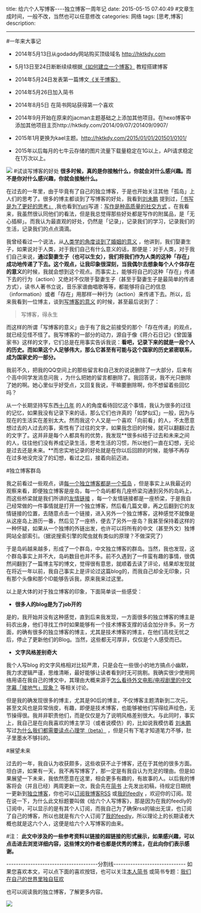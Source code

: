 title: 给六个人写博客----独立博客一周年记
date: 2015-05-15 07:40:49 #文章生成时间，一般不改，当然也可以任意修改
categories: 网络
tags: [思考,博客] 
description: 

---

#一年来大事记
- 2014年5月13日从godaddy网站购买顶级域名 http://hktkdy.com

- 5月13日至24日断断续续根据[《如何建立一个博客》](http://cnfeat.com/2014/05/10/2014-05-11-how-to-build-a-blog/) 教程搭建博客

- 2014年5月24日发表第一篇博文[《关于博客》](http://hktkdy.com/2014/05/24/201405/0524/)

- 2014年5月26日加入简书

- 2014年8月5日 在简书网站获得第一个喜欢


- 2014年9月开始在原来的jacman主题基础之上添加其他项目。在hexo博客中添加其他项目主页http://hktkdy.com/2014/09/07/201409/0907/

- 2015年1月更换为kael主题。http://hktkdy.com/2015/01/01/201501/0101/

- 2015年以后每月的七牛云存储的图片流量下载量稳定在1G以上，API请求稳定在1万次以上。

![](http://hktkdy.qiniudn.com/blogpicture.jpg)
#试谈写博客的好处
**很多时候，真的是你接触什么，你就会对什么感兴趣。而不是你对什么感兴趣，你就会接触什么。**

在过去的一年里，由于毕竟有了自己的独立博客，于是也开始关注其他「孤岛」上人们的思考了。很多的博主都谈到了写博客的好处，我看到[刘未鹏](http://mindhacks.cn/) 提到过，[「书写是为了更好的思考」](http://mindhacks.cn/2009/02/09/writing-is-better-thinking/) ,我也看到[Yurii](http://www.luanxiang.org/blog/about)写道：[写作是种高质量的社交方式](http://www.luanxiang.org/blog/archives/2060.html) 。在我看来，我虽然很认同他们的看法，但是我总觉得那些好处都是写作的附属品，是「无心插柳」。而我认为最直观的好处，仍然是「记录」，记录我们的学习，记录我们的生活，记录我们的点点滴滴。

我曾经看过一个说法，从[人类学的角度谈到了婚姻的意义](http://songchunlin.net/what-we-talk-about-when-we-talk-about-love/) ，他讲到，我们娶妻生子，如果说对于人类，对于我们自己有什么意义的话，那便是：对于人类，对于我们自己来说，**通过娶妻生子（也可以生女），我们将我们作为人类的这种「存在」成功地传递了下去。**这个观点，让我印象很深刻，当我偶尔去想象**每个人个体存在的意义**的时候，我就会想到这个观点。而事实上，能够将自己的这种「存在」传递下去的行为（action）又绝对不仅限于娶妻生子（甚至于娶妻生子是最简单的传递方式），读书人著书立说，音乐家谱曲唱歌等等，都能够将自己的信息（information）或者「存在」用那样一种行为（action）来传递下去。所以，后来我看到一位博主，谈到[写博客的意义](http://dapengde.com/archives/17808) 的时候，甚至最后说到了：

>写博客，得永生

而这样的所谓「写博客的意义」由于有了我之前接受的那个「存在传递」的观点，就已经见怪不怪了。我写博客的一部分的动力，源自于像《蒋介石日记》《曾国藩家书》这样的文字，它们总是在用事实告诉我说：**看吧，记录下来的就是一段个人的历史。而如果这个人足够伟大，那么它甚至有可能与这个国家的历史紧密联系，成为国家史的一部分。**

我前不久，把我的QQ空间上的那些留言和自己发的说说删除了一大部分，后来有个高中同学发消息问我 ，为什么把她的留言都删除了。我回答说，我不光只删除了她的啊。她心里似乎好受点，又回复我说，干嘛要删除啊，你不想留着些回忆吗？

从一个长期坚持写东西[十几年](http://hktkdy.com/tags/%E5%8D%81%E5%B9%B4/) 的人的角度看待回忆这个事情，我认为很多的过往的记忆，如果我没有记录下来的话，那么它们也许真的「如梦似幻」一般，因为与现在的生活实在差别太大。然而我这个人又是一个喜欢「向前看」的人，不太愿意想过去的人过去的事，索性有了过往的文字，如果我念旧的时候，就可以翻翻过去的文字了。这并非是每个人都具有的优势，我发现**很多纠结于过去和未来之间的人，往往他们没有养成记录生活，思考生活的习惯，所以他们一直在幻想，无论是过去还是未来。**而忠实地记录的好处就是在你以后回顾的时候，能够不再存在过多地没完没了的幻想，看过之后，接着向前迈进。










#独立博客群岛


我之前看过一些观点，讲[每一个独立博客都是一个孤岛](http://tech2ipo.com/97059) ，但是事实上从我最近的观察来看，即便独立博客是座岛，每一个岛屿都有几座桥梁沟通到另外的岛屿上，而这些桥梁就是我们所讲的[友情链接](http://hktkdy.com/2014/12/31/links/) ，每一个友情链接都是一座桥梁，于是我自己经常做的一件事情就是打开一个独立博客，然后看几篇文章，再之后翻到它的友情链接的位置，去随意点击一个链接，进入另外一个独立博客，这种感觉不就像是从这座岛上游历一番，然后见了一座桥，便去了另外一座岛？我甚至保持着这样的一种怀疑，如果从一个独博的外链出发，也许可以将所有的中文（甚至外文）独博网站全部索引。（据说搜索引擎的爬虫就有类似的原理？不做深究了）

于是岛屿越来越多，形成了一个群岛，中文独立博客的群岛。当然，我也发现，这个群岛事实上并不大，岛屿数目也并不多。前不久遇到了一件蛮有趣的事情，很偶然间翻到了一篇博主写的博文，觉得很有意思，就顺着去读了评论，结果却发现就在将近一年以前，我自己事实上是评论过这篇blog的，而我自己却全无印象，只有那个头像和那个ID能够告诉我，原来我来过这里。

以上是大体的对于独立博客的印象，下面简单谈一些感受：
 - **很多人的blog是为了job开的**

是的，我开始并没有这种感觉，直到后来我发现，一方面很多的独立博客的博主是码农出身，他们寻找工作时如果能够有一个技术博客支撑的话会加分许多。另一方面，的确有很多的独立博客的博主，尤其是技术博客的博主，在他们高枕无忧之后，停止了更新他们的Blog。当然，这些都无可厚非，仅仅是个人感受而已。

-  **文字风格差别奇大**

我个人写blog 的文字风格相对比较严肃，只是会在一些很小的地方搞点小幽默，我力求逻辑严谨，思维清晰，最好能够让读者看到时无可挑剔。我确实很少使用网络用语在我自己的博文中，其理由大概来源于[怎么看待外文电影/电视剧里的中文字幕「接地气」现象？](http://www.zhihu.com/question/20329726)  等相关讨论。

但是我的确发现很多的博主，尤其是90后的博主，不仅博客主题清新到二次元，甚至文风也是异常俏皮，有趣，即便是技术博客，也能够被他们写得绘声绘色，无节操得很。我并非职责他们，而是仅仅是为了说明风格差别很大。与此同时，事实上，我自己是在向我喜欢的博主学习（或者说模仿）的，比如说我模仿着 [刘未鹏](http://mindhacks.cn/) 写过[为什么我们都需要读点心理学（beta）](http://hktkdy.com/2015/02/15/201502/021507/) ，但是只有下笔才知道笔力不够，肚子里墨水不够抖的。






#展望未来

过去的一年，我自认为收获颇多，这些收获不止于博客，还在于其他的很多方面。坦白讲，如果有一天，我不再写博客了，那一定是有我自认为充足的理由。但是如果展望一下未来，我依然愿意在这里，相会更多有趣的，有故事的人。以后我的博客将会（并且已经）两周更新一次，我会先在[简书](http://www.jianshu.com/users/1c26e9e36267/latest_articles) 上先发出初稿，待规定日期统一更新到[独立博客](http://hktkdy.com)，你也可以[订阅我博客RSS](http://hktkdy.com/atom.xml) 或[我的feedly](http://feedly.com/i/subscription/feed/http://hktkdy.com/atom.xml) ，欢迎你的订阅。现在说一下，为什么此文标题要叫做《给六个人写博客》，那是因为在我的feedly的订阅中，可以显示的是有其个人订阅，而我自己为了确保rss的输出无误，也订阅了自己的博客，所以也就是有六个人订阅了[我的feedly](http://feedly.com/i/subscription/feed/http://hktkdy.com/atom.xml)，所以理论上的长期读者大概也就是这六个人，这便是给六个人写博客的由来。
 




#注：
**此文中涉及的一些参考资料以链接的超链接的形式展示，如果感兴趣，可以点击进去浏览详细内容，这些博文的作者也都是优秀的博主，在此向你们表示感谢。**


--------------------------------------分割线------------------------------
如果您喜欢本文，可以点下面的喜欢按钮，也可以关注[本人简书](http://www.jianshu.com/users/1c26e9e36267/latest_articles)
或简书专题：[我们在自己的世界里独自狂欢](http://www.jianshu.com/collection/7b424559990a)

也可以阅读我的独立博客，了解更多内容。

[![](http://hktkdy.qiniudn.com/slogan.jpg)](http://hktkdy.com)
